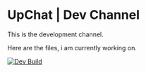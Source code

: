 # UpChat | Dev Channel

This is the development channel.

Here are the files, i am currently working on.

[![Dev Build](https://github.com/ARCOOON/UpChat/actions/workflows/build.yml/badge.svg)](https://github.com/ARCOOON/UpChat/actions/workflows/build.yml)
